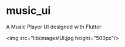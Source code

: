 # music_ui

A Music Player UI designed with Flutter

<img src="lib\images\UI.jpg height="500px"/>   
